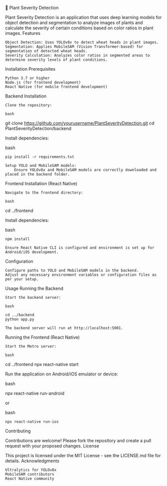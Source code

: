 🌿 Plant Severity Detection

Plant Severity Detection is an application that uses deep learning models for object detection and segmentation to analyze images of plants and calculate the severity of certain conditions based on color ratios in plant images.
Features

    Object Detection: Uses YOLOv8x to detect wheat heads in plant images.
    Segmentation: Applies MobileSAM (Vision Transformer-based) for segmentation of detected wheat heads.
    Severity Calculation: Analyzes color ratios in segmented areas to determine severity levels of plant conditions.

Installation
Prerequisites

    Python 3.7 or higher
    Node.js (for frontend development)
    React Native (for mobile frontend development)

Backend Installation

    Clone the repository:

    bash

git clone https://github.com/yourusername/PlantSeverityDetection.git
cd PlantSeverityDetection/backend

Install dependencies:

bash

    pip install -r requirements.txt

    Setup YOLO and MobileSAM models:
        Ensure YOLOv8x and MobileSAM models are correctly downloaded and placed in the backend folder.

Frontend Installation (React Native)

    Navigate to the frontend directory:

    bash

cd ../frontend

Install dependencies:

bash

    npm install

    Ensure React Native CLI is configured and environment is set up for Android/iOS development.

Configuration

    Configure paths to YOLO and MobileSAM models in the backend.
    Adjust any necessary environment variables or configuration files as per your setup.

Usage
Running the Backend

    Start the backend server:

    bash

    cd ../backend
    python app.py

    The backend server will run at http://localhost:5001.

Running the Frontend (React Native)

    Start the Metro server:

    bash

cd ../frontend
npx react-native start

Run the application on Android/iOS emulator or device:

bash

npx react-native run-android

or

bash

    npx react-native run-ios

Contributing

Contributions are welcome! Please fork the repository and create a pull request with your proposed changes.
License

This project is licensed under the MIT License - see the LICENSE.md file for details.
Acknowledgments

    Ultralytics for YOLOv8x
    MobileSAM contributors
    React Native community
